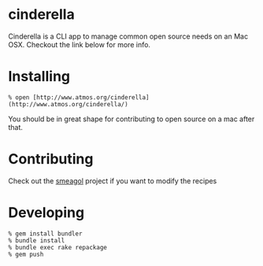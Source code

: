 cinderella
==========

Cinderella is a CLI app to manage common open source needs on an Mac
OSX. Checkout the link below for more info.

Installing
==========

    % open [http://www.atmos.org/cinderella](http://www.atmos.org/cinderella/)

You should be in great shape for contributing to open source on a mac after that.

Contributing
============

Check out the [smeagol][smeagol] project if you want to modify the recipes

Developing
==========
    % gem install bundler
    % bundle install
    % bundle exec rake repackage
    % gem push

[smeagol]: http://github.com/atmos/smeagol
